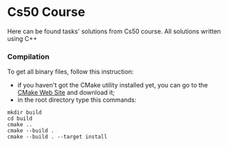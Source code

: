 # Cs50 Course
Here can be found tasks' solutions from Cs50 course.
All solutions written using C++

### Compilation
To get all binary files, follow this instruction:
- if you haven't got the CMake utility installed yet, you can go to the [CMake Web Site](cmake.org) and download it;
- in the root directory type this commands:
```shell
mkdir build
cd build
cmake ..
cmake --build .
cmake --build . --target install
```
